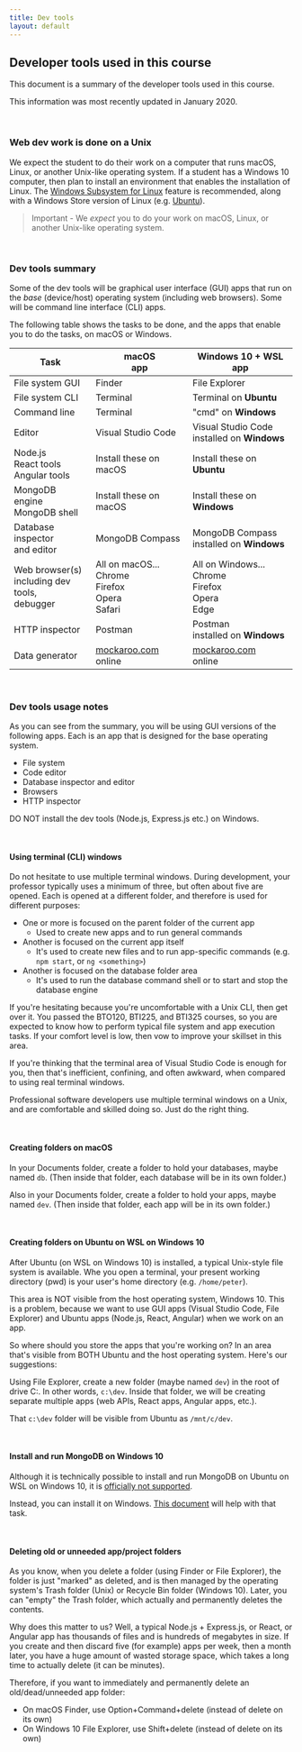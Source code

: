 ```yaml
---
title: Dev tools
layout: default
---
```


## Developer tools used in this course

This document is a summary of the developer tools used in this course. 

This information was most recently updated in January 2020.

<br>

### Web dev work is done on a Unix

We expect the student to do their work on a computer that runs macOS, Linux, or another Unix-like operating system. If a student has a Windows 10 computer, then plan to install an environment that enables the installation of Linux. The [Windows Subsystem for Linux](https://docs.microsoft.com/en-us/windows/wsl/install-win10) feature is recommended, along with a Windows Store version of Linux (e.g. [Ubuntu](https://www.microsoft.com/en-ca/p/ubuntu-1804-lts/9n9tngvndl3q?rtc=1&activetab=pivot:overviewtab)). 

> Important - We *expect* you to do your work on macOS, Linux, or another Unix-like operating system. 

<br>

### Dev tools summary

Some of the dev tools will be graphical user interface (GUI) apps that run on the *base* (device/host) operating system (including web browsers). Some will be command line interface (CLI) apps. 

The following table shows the tasks to be done, and the apps that enable you to do the tasks, on macOS or Windows. 

Task | macOS<br>app | Windows 10 + WSL<br>app
--- | --- | ---
File system GUI | Finder | File Explorer
File system CLI | Terminal | Terminal on **Ubuntu**
Command line | Terminal | "cmd" on **Windows**
Editor | Visual Studio Code | Visual Studio Code<br>installed on **Windows**
Node.js<br>React tools<br>Angular tools | Install these on macOS | Install these on **Ubuntu**
MongoDB engine<br>MongoDB shell | Install these on macOS | Install these on **Windows**
Database inspector<br>and editor | MongoDB Compass | MongoDB Compass<br>installed on **Windows**
Web browser(s)<br>including dev tools,<br>debugger | All on macOS...<br>Chrome<br>Firefox<br>Opera<br>Safari | All on Windows...<br>Chrome<br>Firefox<br>Opera<br>Edge 
HTTP inspector | Postman | Postman<br>installed on **Windows**
Data generator | [mockaroo.com](https://mockaroo.com)<br>online | [mockaroo.com](https://mockaroo.com)<br>online

<br>

### Dev tools usage notes

As you can see from the summary, you will be using GUI versions of the following apps. Each is an app that is designed for the base operating system. 
* File system 
* Code editor
* Database inspector and editor
* Browsers
* HTTP inspector

DO NOT install the dev tools (Node.js, Express.js etc.) on Windows. 

<br>

#### Using terminal (CLI) windows

Do not hesitate to use multiple terminal windows. During development, your professor typically uses a minimum of three, but often about five are opened. Each is opened at a different folder, and therefore is used for different purposes:
* One or more is focused on the parent folder of the current app
  * Used to create new apps and to run general commands
* Another is focused on the current app itself
  * It's used to create new files and to run app-specific commands (e.g. `npm start`, or `ng <something>`)
* Another is focused on the database folder area 
  * It's used to run the database command shell or to start and stop the database engine

If you're hesitating because you're uncomfortable with a Unix CLI, then get over it. You passed the BTO120, BTI225, and BTI325 courses, so you are expected to know how to perform typical file system and app execution tasks. If your comfort level is low, then vow to improve your skillset in this area. 

If you're thinking that the terminal area of Visual Studio Code is enough for you, then that's inefficient, confining, and often awkward, when compared to using real terminal windows. 

Professional software developers use multiple terminal windows on a Unix, and are comfortable and skilled doing so. Just do the right thing. 

<br>

#### Creating folders on macOS

In your Documents folder, create a folder to hold your databases, maybe named `db`. (Then inside that folder, each database will be in its own folder.)

Also in your Documents folder, create a folder to hold your apps, maybe named `dev`. (Then inside that folder, each app will be in its own folder.)

<br>

#### Creating folders on Ubuntu on WSL on Windows 10

After Ubuntu (on WSL on Windows 10) is installed, a typical Unix-style file system is available. Whe you open a terminal, your present working directory (pwd) is your user's home directory (e.g. `/home/peter`). 

This area is NOT visible from the host operating system, Windows 10. This is a problem, because we want to use GUI apps (Visual Studio Code, File Explorer) and Ubuntu apps (Node.js, React, Angular) when we work on an app.

So where should you store the apps that you're working on? In an area that's visible from BOTH Ubuntu and the host operating system. Here's our suggestions:

Using File Explorer, create a new folder (maybe named `dev`) in the root of drive C:. In other words, `c:\dev`. Inside that folder, we will be creating separate multiple apps (web APIs, React apps, Angular apps, etc.). 

That `c:\dev` folder will be visible from Ubuntu as `/mnt/c/dev`. 

<br>

#### Install and run MongoDB on Windows 10 

Although it is technically possible to install and run MongoDB on Ubuntu on WSL on Windows 10, it is [officially not supported](https://docs.mongodb.com/manual/tutorial/install-mongodb-on-ubuntu/#platform-support). 

Instead, you can install it on Windows. [This document](dev-tools-mongodb-windows) will help with that task.

<br>

#### Deleting old or unneeded app/project folders 

As you know, when you delete a folder (using Finder or File Explorer), the folder is just "marked" as deleted, and is then managed by the operating system's Trash folder (Unix) or Recycle Bin folder (Windows 10). Later, you can "empty" the Trash folder, which actually and permanently deletes the contents. 

Why does this matter to us? Well, a typical Node.js + Express.js, or React, or Angular app has thousands of files and is hundreds of megabytes in size. If you create and then discard five (for example) apps per week, then a month later, you have a huge amount of wasted storage space, which takes a long time to actually delete (it can be minutes). 

Therefore, if you want to immediately and permanently delete an old/dead/unneeded app folder:
* On macOS Finder, use Option+Command+delete (instead of delete on its own)
* On Windows 10 File Explorer, use Shift+delete (instead of delete on its own)

<br>
